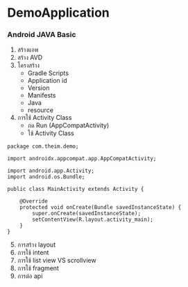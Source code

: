 # DemoApplication

### Android JAVA Basic
1. สร้างแอพ
2. สร้าง AVD
3. โครงสร้าง
    - Gradle Scripts
    - Application id
    - Version
    - Manifests
    - Java
    - resource
4. การใช้  Activity Class
    -  กด Run (AppCompatActivity)
    - ใช้  Activity Class
```
package com.theim.demo;

import androidx.appcompat.app.AppCompatActivity;

import android.app.Activity;
import android.os.Bundle;

public class MainActivity extends Activity {

    @Override
    protected void onCreate(Bundle savedInstanceState) {
        super.onCreate(savedInstanceState);
        setContentView(R.layout.activity_main);
    }
}
```

5. การสร้าง layout
6. การใช้ intent
7. การใช้ list view VS scrollview
8. การใช้ fragment
9. การต่อ api

